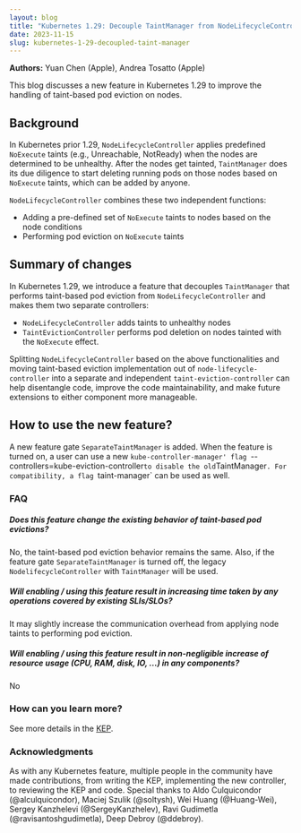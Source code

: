 ```yaml
---
layout: blog
title: "Kubernetes 1.29: Decouple TaintManager from NodeLifecycleController"
date: 2023-11-15
slug: kubernetes-1-29-decoupled-taint-manager
---
```


**Authors:** Yuan Chen (Apple), Andrea Tosatto (Apple)

This blog discusses a new feature in Kubernetes 1.29 to improve the handling of taint-based pod eviction on nodes. 

## Background

In Kubernetes prior 1.29, `NodeLifecycleController` applies predefined `NoExecute` taints (e.g., Unreachable, NotReady) when the nodes are determined to be unhealthy. After the nodes get tainted, `TaintManager` does its due diligence to start deleting running pods on those nodes based on `NoExecute` taints, which can be added by anyone. 

`NodeLifecycleController` combines these two independent functions:
   * Adding a pre-defined set of `NoExecute` taints to nodes based on the node conditions
   * Performing pod eviction on `NoExecute` taints

## Summary of changes

In Kubernetes 1.29, we introduce a feature that decouples `TaintManager` that performs taint-based pod eviction from `NodeLifecycleController` and makes them two separate controllers: 

- `NodeLifecycleController` adds taints to unhealthy nodes 
- `TaintEvictionController` performs pod deletion on nodes tainted with the `NoExecute` effect.  

Splitting `NodeLifecycleController` based on the above functionalities and moving taint-based eviction implementation out of `node-lifecycle-controller` into a separate and independent `taint-eviction-controller` can help disentangle code, improve the code maintainability, and make future extensions to either component more manageable.

## How to use the new feature?

A new feature gate `SeparateTaintManager` is added. When the feature is turned on, a user can use a new `kube-controller-manager' flag `--controllers=kube-eviction-controller` to disable the old `TaintManager`. For compatibility, a flag `taint-manager` can be used as well.

### FAQ

##### Does this feature change the existing behavior of taint-based pod evictions?
No, the taint-based pod eviction behavior remains the same. Also, if the feature gate `SeparateTaintManager` is turned off, the legacy `NodelifecycleController` with `TaintManager` will be used. 

##### Will enabling / using this feature result in increasing time taken by any operations covered by existing SLIs/SLOs?
It may slightly increase the communication overhead from applying node taints to performing pod eviction.

##### Will enabling / using this feature result in non-negligible increase of resource usage (CPU, RAM, disk, IO, ...) in any components?
No

### How can you learn more?

See more details in the [KEP](https://github.com/kubernetes/enhancements/blob/master/keps/sig-scheduling/3902-decoupled-taint-manager/README.md).

### Acknowledgments

As with any Kubernetes feature, multiple people in the community have made contributions, from writing the KEP, implementing the new controller, to reviewing the KEP and code. Special thanks to Aldo Culquicondor (@alculquicondor), Maciej Szulik (@soltysh), Wei Huang (@Huang-Wei), Sergey Kanzhelevi (@SergeyKanzhelev), Ravi Gudimetla (@ravisantoshgudimetla), Deep Debroy (@ddebroy).
